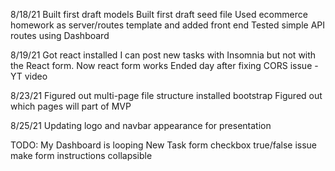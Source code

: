 
8/18/21
Built first draft models
Built first draft seed file
Used ecommerce homework as server/routes template and added front end
Tested simple API routes using Dashboard

8/19/21
Got react installed
I can post new tasks with Insomnia but not with the React form.
Now react form works
Ended day after fixing CORS issue - YT video

8/23/21
Figured out multi-page file structure
installed bootstrap
Figured out which pages will part of MVP

8/25/21
Updating logo and navbar appearance for presentation



TODO:
My Dashboard is looping
New Task form checkbox true/false issue
make form instructions collapsible